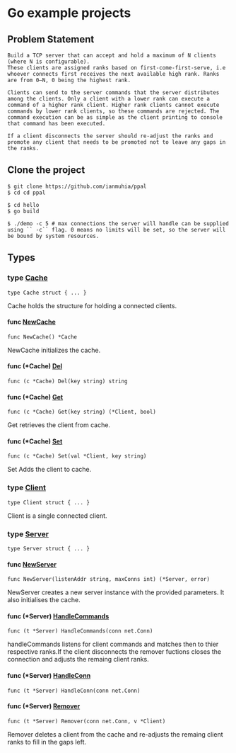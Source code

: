 # Go example projects
## Problem Statement

`````
Build a TCP server that can accept and hold a maximum of N clients (where N is configurable).
These clients are assigned ranks based on first-come-first-serve, i.e whoever connects first receives the next available high rank. Ranks are from 0–N, 0 being the highest rank.

Clients can send to the server commands that the server distributes among the clients. Only a client with a lower rank can execute a command of a higher rank client. Higher rank clients cannot execute commands by lower rank clients, so these commands are rejected. The command execution can be as simple as the client printing to console that command has been executed.

If a client disconnects the server should re-adjust the ranks and promote any client that needs to be promoted not to leave any gaps in the ranks.
`````

## Clone the project

```
$ git clone https://github.com/ianmuhia/ppal
$ cd cd ppal

$ cd hello
$ go build 
```

```
$ ./demo -c 5 # max connections the server will handle can be supplied using `` -c`` flag. 0 means no limits will be set, so the server will be bound by system resources.
```
## Types

### type [Cache](/cache.go#L10)

`type Cache struct { ... }`

Cache holds the structure for
holding a connected clients.

#### func [NewCache](/cache.go#L16)

`func NewCache() *Cache`

NewCache initializes the cache.

#### func (*Cache) [Del](/cache.go#L43)

`func (c *Cache) Del(key string) string`

#### func (*Cache) [Get](/cache.go#L24)

`func (c *Cache) Get(key string) (*Client, bool)`

Get retrieves the client from cache.

#### func (*Cache) [Set](/cache.go#L36)

`func (c *Cache) Set(val *Client, key string)`

Set Adds the client to cache.

### type [Client](/server.go#L30)

`type Client struct { ... }`

Client is a single connected client.

### type [Server](/server.go#L21)

`type Server struct { ... }`

#### func [NewServer](/server.go#L38)

`func NewServer(listenAddr string, maxConns int) (*Server, error)`

NewServer creates a new server instance with the provided parameters.
It also initialises the cache.

#### func (*Server) [HandleCommands](/server.go#L120)

`func (t *Server) HandleCommands(conn net.Conn)`

handleCommands listens for client commands and matches then to thier
respective ranks.If the client disconnects the remover fuctions closes the
connection and adjusts the remaing client ranks.

#### func (*Server) [HandleConn](/server.go#L97)

`func (t *Server) HandleConn(conn net.Conn)`

#### func (*Server) [Remover](/server.go#L156)

`func (t *Server) Remover(conn net.Conn, v *Client)`

Remover deletes a client from the cache and re-adjusts the remaing client ranks
to fill in the gaps left.

